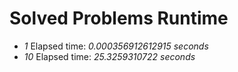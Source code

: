 Solved Problems Runtime
=========================

- *1*  Elapsed time: *0.000356912612915 seconds*
- *10* Elapsed time: *25.3259310722 seconds*
